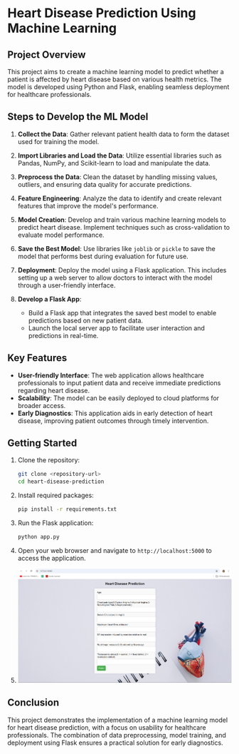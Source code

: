 # Heart Disease Prediction Using Machine Learning

## Project Overview
This project aims to create a machine learning model to predict whether a patient is affected by heart disease based on various health metrics. The model is developed using Python and Flask, enabling seamless deployment for healthcare professionals.

## Steps to Develop the ML Model

1. **Collect the Data**: Gather relevant patient health data to form the dataset used for training the model.
   
2. **Import Libraries and Load the Data**: Utilize essential libraries such as Pandas, NumPy, and Scikit-learn to load and manipulate the data.
   
3. **Preprocess the Data**: Clean the dataset by handling missing values, outliers, and ensuring data quality for accurate predictions.
   
4. **Feature Engineering**: Analyze the data to identify and create relevant features that improve the model's performance.
   
5. **Model Creation**: Develop and train various machine learning models to predict heart disease. Implement techniques such as cross-validation to evaluate model performance.

6. **Save the Best Model**: Use libraries like `joblib` or `pickle` to save the model that performs best during evaluation for future use.

7. **Deployment**: Deploy the model using a Flask application. This includes setting up a web server to allow doctors to interact with the model through a user-friendly interface.

8. **Develop a Flask App**: 
   - Build a Flask app that integrates the saved best model to enable predictions based on new patient data.
   - Launch the local server app to facilitate user interaction and predictions in real-time.

## Key Features
- **User-friendly Interface**: The web application allows healthcare professionals to input patient data and receive immediate predictions regarding heart disease.
- **Scalability**: The model can be easily deployed to cloud platforms for broader access.
- **Early Diagnostics**: This application aids in early detection of heart disease, improving patient outcomes through timely intervention.

## Getting Started
1. Clone the repository:
   ```bash
   git clone <repository-url>
   cd heart-disease-prediction
   ```

2. Install required packages:
   ```bash
   pip install -r requirements.txt
   ```

3. Run the Flask application:
   ```bash
   python app.py
   ```

4. Open your web browser and navigate to `http://localhost:5000` to access the application.
5. ![alt text](image.png)

## Conclusion
This project demonstrates the implementation of a machine learning model for heart disease prediction, with a focus on usability for healthcare professionals. The combination of data preprocessing, model training, and deployment using Flask ensures a practical solution for early diagnostics.
